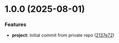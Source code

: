 # 1.0.0 (2025-08-01)


### Features

* **project:** initial commit from private repo ([2137e72](https://github.com/JamesAFarrell/sparkhive-lab/commit/2137e727b1048d1b4680fcf42c6f1dc7cc05f7f0))
